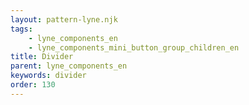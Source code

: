 ```yaml
---
layout: pattern-lyne.njk
tags: 
    - lyne_components_en
    - lyne_components_mini_button_group_children_en
title: Divider
parent: lyne_components_en
keywords: divider
order: 130
---
```

